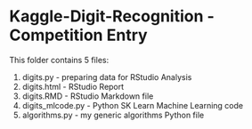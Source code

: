 # Kaggle-Digit-Recognition - Competition Entry

This folder contains 5 files:

1. digits.py - preparing data for RStudio Analysis
2. digits.html - RStudio Report
3. digits.RMD - RStudio Markdown file
4. digits_mlcode.py - Python SK Learn Machine Learning code
5. algorithms.py - my generic algorithms Python file

